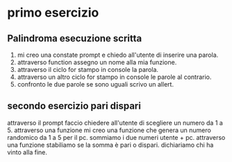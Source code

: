 # primo esercizio 

## Palindroma esecuzione scritta

1. mi creo una constate prompt e chiedo all'utente di inserire una parola.
2. attraverso function assegno un nome alla mia funzione.
3. attraverso il ciclo for stampo in console  la parola.
4. attraverso un altro ciclo for stampo in console le parole al contrario.
5. confronto le due parole  se sono uguali scrivo un allert. 


## secondo  esercizio pari dispari

attraverso il prompt faccio chiedere all'utente di scegliere un numero da 1 a 5.
attraverso una funzione mi creo una funzione che genera un numero randomico da 1 a 5 per il pc.
sommiamo  i due numeri utente + pc.
attraverso una funzione stabiliamo se la somma è pari o dispari.
dichiariamo chi ha vinto alla fine.